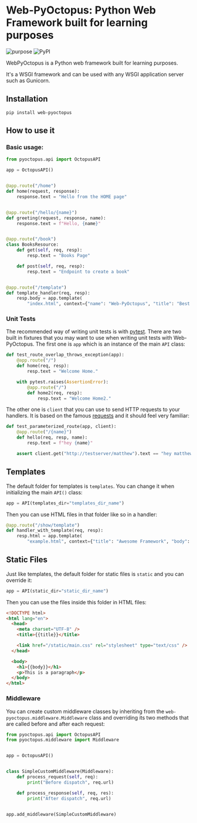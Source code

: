 # Web-PyOctopus: Python Web Framework built for learning purposes

![purpose](https://img.shields.io/badge/purpose-learning-green.svg)
![PyPI](https://img.shields.io/pypi/v/web-pyoctopus.svg)

WebPyOctopus is a Python web framework built for learning purposes.

It's a WSGI framework and can be used with any WSGI application server such as Gunicorn.

## Installation

```shell
pip install web-pyoctopus
```

## How to use it

### Basic usage:

```python
from pyoctopus.api import OctopusAPI

app = OctopusAPI()


@app.route("/home")
def home(request, response):
    response.text = "Hello from the HOME page"


@app.route("/hello/{name}")
def greeting(request, response, name):
    response.text = f"Hello, {name}"


@app.route("/book")
class BooksResource:
    def get(self, req, resp):
        resp.text = "Books Page"

    def post(self, req, resp):
        resp.text = "Endpoint to create a book"


@app.route("/template")
def template_handler(req, resp):
    resp.body = app.template(
        "index.html", context={"name": "Web-PyOctopus", "title": "Best Framework"}).encode()
```

### Unit Tests

The recommended way of writing unit tests is with [pytest](https://docs.pytest.org/en/latest/). There are two built in fixtures
that you may want to use when writing unit tests with Web-PyOctopus. The first one is `app` which is an instance of the main `API` class:

```python
def test_route_overlap_throws_exception(app):
    @app.route("/")
    def home(req, resp):
        resp.text = "Welcome Home."

    with pytest.raises(AssertionError):
        @app.route("/")
        def home2(req, resp):
            resp.text = "Welcome Home2."
```

The other one is `client` that you can use to send HTTP requests to your handlers. It is based on the famous [requests](https://requests.readthedocs.io/) and it should feel very familiar:

```python
def test_parameterized_route(app, client):
    @app.route("/{name}")
    def hello(req, resp, name):
        resp.text = f"hey {name}"

    assert client.get("http://testserver/matthew").text == "hey matthew"
```

## Templates

The default folder for templates is `templates`. You can change it when initializing the main `API()` class:

```python
app = API(templates_dir="templates_dir_name")
```

Then you can use HTML files in that folder like so in a handler:

```python
@app.route("/show/template")
def handler_with_template(req, resp):
    resp.html = app.template(
        "example.html", context={"title": "Awesome Framework", "body": "welcome to the future!"})
```

## Static Files

Just like templates, the default folder for static files is `static` and you can override it:

```python
app = API(static_dir="static_dir_name")
```

Then you can use the files inside this folder in HTML files:

```html
<!DOCTYPE html>
<html lang="en">
  <head>
    <meta charset="UTF-8" />
    <title>{{title}}</title>

    <link href="/static/main.css" rel="stylesheet" type="text/css" />
  </head>

  <body>
    <h1>{{body}}</h1>
    <p>This is a paragraph</p>
  </body>
</html>
```

### Middleware

You can create custom middleware classes by inheriting from the `web-pyoctopus.middleware.Middleware` class and overriding its two methods
that are called before and after each request:

```python
from pyoctopus.api import OctopusAPI
from pyoctopus.middleware import Middleware


app = OctopusAPI()


class SimpleCustomMiddleware(Middleware):
    def process_request(self, req):
        print("Before dispatch", req.url)

    def process_response(self, req, res):
        print("After dispatch", req.url)


app.add_middleware(SimpleCustomMiddleware)
```
